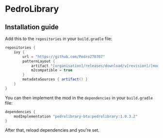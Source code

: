 # PedroLibrary

## Installation guide
Add this to the `repositories` in your `build.gradle` file:

```groovy
repositories {
    ivy {
        url = "https://github.com/Pedro270707"
        patternLayout {
            artifact "[organisation]/releases/download/v[revision]/[module]-[revision].jar"
            m2compatible = true
        }
        metadataSources { artifact() }
    }
}
```

You can then implement the mod in the `dependencies` in your `build.gradle` file:

```groovy
dependencies {
    modImplementation "pedrolibrary-bta:pedrolibrary:1.0.3.2"
}
```

After that, reload dependencies and you're set.